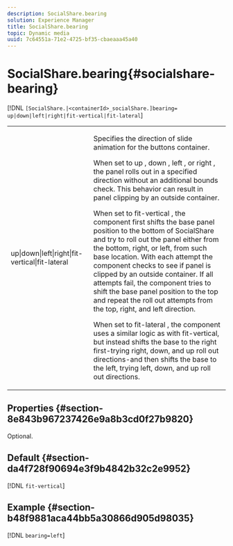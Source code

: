 ```yaml
---
description: SocialShare.bearing
solution: Experience Manager
title: SocialShare.bearing
topic: Dynamic media
uuid: 7c64551a-71e2-4725-bf35-cbaeaaa45a40
---
```


# SocialShare.bearing{#socialshare-bearing}

 [!DNL `[SocialShare.|<containerId>_socialShare.]bearing= up|down|left|right|fit-vertical|fit-lateral`]

<table id="table_0002BE81371D4E16A56FBEDD13FDF3C2"> 
 <tbody> 
  <tr> 
   <td colname="col1"> <p> <span class="codeph"> up|down|left|right|fit-vertical|fit-lateral </span> </p> </td> 
   <td colname="col2"> <p> Specifies the direction of slide animation for the buttons container. </p> <p> When set to <span class="codeph"> up </span>, <span class="codeph"> down </span>, <span class="codeph"> left </span>, or <span class="codeph"> right </span>, the panel rolls out in a specified direction without an additional bounds check. This behavior can result in panel clipping by an outside container. </p> <p>When set to <span class="codeph"> fit-vertical </span>, the component first shifts the base panel position to the bottom of SocialShare and try to roll out the panel either from the bottom, right, or left, from such base location. With each attempt the component checks to see if panel is clipped by an outside container. If all attempts fail, the component tries to shift the base panel position to the top and repeat the roll out attempts from the top, right, and left direction. </p> <p>When set to <span class="codeph"> fit-lateral </span>, the component uses a similar logic as with fit-vertical, but instead shifts the base to the right first-trying right, down, and up roll out directions-and then shifts the base to the left, trying left, down, and up roll out directions. </p> </td> 
  </tr> 
 </tbody> 
</table>

## Properties {#section-8e843b967237426e9a8b3cd0f27b9820}

Optional.

## Default {#section-da4f728f90694e3f9b4842b32c2e9952}

[!DNL `fit-vertical`]

## Example {#section-b48f9881aca44bb5a30866d905d98035}

[!DNL `bearing=left`] 
